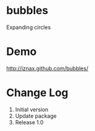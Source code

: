 # bubbles
Expanding circles
# Demo
http://iznax.github.com/bubbles/
# Change Log
1. Initial version
2. Update package
3. Release 1.0
